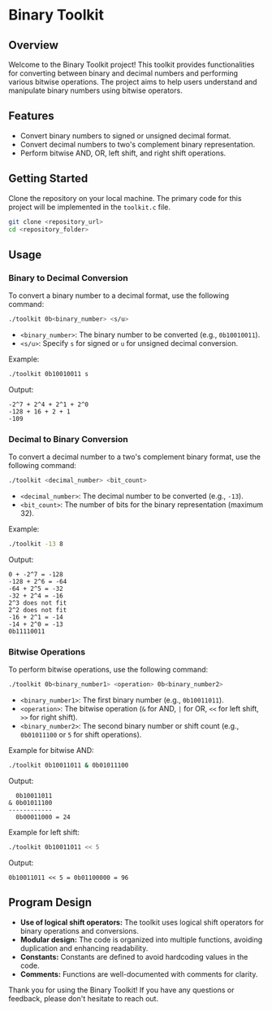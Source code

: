 # Binary Toolkit

## Overview
Welcome to the Binary Toolkit project! This toolkit provides functionalities for converting between binary and decimal numbers and performing various bitwise operations. The project aims to help users understand and manipulate binary numbers using bitwise operators.

## Features
- Convert binary numbers to signed or unsigned decimal format.
- Convert decimal numbers to two's complement binary representation.
- Perform bitwise AND, OR, left shift, and right shift operations.

## Getting Started
Clone the repository on your local machine. The primary code for this project will be implemented in the `toolkit.c` file.

```bash
git clone <repository_url>
cd <repository_folder>
```

## Usage

### Binary to Decimal Conversion
To convert a binary number to a decimal format, use the following command:
```bash
./toolkit 0b<binary_number> <s/u>
```
- `<binary_number>`: The binary number to be converted (e.g., `0b10010011`).
- `<s/u>`: Specify `s` for signed or `u` for unsigned decimal conversion.

Example:
```bash
./toolkit 0b10010011 s
```
Output:
```
-2^7 + 2^4 + 2^1 + 2^0
-128 + 16 + 2 + 1
-109
```

### Decimal to Binary Conversion
To convert a decimal number to a two's complement binary format, use the following command:
```bash
./toolkit <decimal_number> <bit_count>
```
- `<decimal_number>`: The decimal number to be converted (e.g., `-13`).
- `<bit_count>`: The number of bits for the binary representation (maximum 32).

Example:
```bash
./toolkit -13 8
```
Output:
```
0 + -2^7 = -128
-128 + 2^6 = -64
-64 + 2^5 = -32
-32 + 2^4 = -16
2^3 does not fit
2^2 does not fit
-16 + 2^1 = -14
-14 + 2^0 = -13
0b11110011
```

### Bitwise Operations
To perform bitwise operations, use the following command:
```bash
./toolkit 0b<binary_number1> <operation> 0b<binary_number2>
```
- `<binary_number1>`: The first binary number (e.g., `0b10011011`).
- `<operation>`: The bitwise operation (`&` for AND, `|` for OR, `<<` for left shift, `>>` for right shift).
- `<binary_number2>`: The second binary number or shift count (e.g., `0b01011100` or `5` for shift operations).

Example for bitwise AND:
```bash
./toolkit 0b10011011 & 0b01011100
```
Output:
```
  0b10011011
& 0b01011100 
------------
  0b00011000 = 24
```

Example for left shift:
```bash
./toolkit 0b10011011 << 5
```
Output:
```
0b10011011 << 5 = 0b01100000 = 96
```

## Program Design
- **Use of logical shift operators:** The toolkit uses logical shift operators for binary operations and conversions.
- **Modular design:** The code is organized into multiple functions, avoiding duplication and enhancing readability.
- **Constants:** Constants are defined to avoid hardcoding values in the code.
- **Comments:** Functions are well-documented with comments for clarity.



Thank you for using the Binary Toolkit! If you have any questions or feedback, please don't hesitate to reach out.